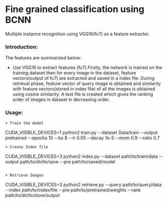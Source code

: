 # Fine grained classification using BCNN
Multiple instance recognition using VGG16(fc7) as a feature extractor.

### Introduction:
The features are summarized below:
+ Use VGG16 to extract features (fc7).Firstly, the network is trained on the training dataset then for every image in the dataset, feature vectors(output of fc7) are extracted and saved in a index file. During retrieval phase, feature vector of query image is obtained and similarity with feature vectors(stored in index file) of all the images is obtained using cosine similarity. A text file is created which gives the ranking order of images in dataset in decreasing order.

### Usage:
```
+ Train the model
```
CUDA_VISIBLE_DEVICES=1 python2 train.py --dataset Data/train --output pretrained --epochs 10 --bs 8 --lr 0.05 --decay 1e-5 --mom 0.9 --ratio 0.7


```
+ Create Index file
```
 CUDA_VISIBLE_DEVICES=3 python2 index.py --dataset paht/to/train/data --output path/to/dir/to/save --pre path/to/saved/model
```

+ Retrieve Images
```
 CUDA_VISIBLE_DEVICES=3 python2 retrieve.py  --query path/to/query/data  --index path/to/index/file --pre path/to/pretrained/weights --rank path/to/dir/to/store/output

 ```
```

```

